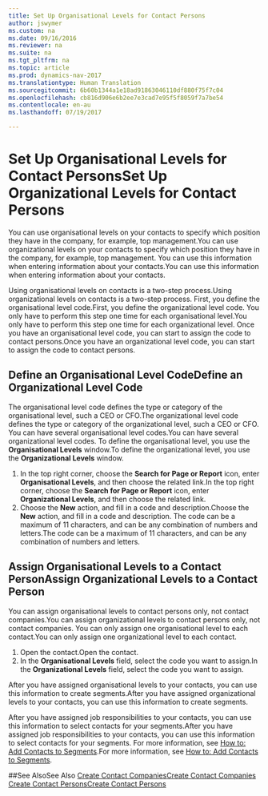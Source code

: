 ```yaml
---
title: Set Up Organisational Levels for Contact Persons
author: jswymer
ms.custom: na
ms.date: 09/16/2016
ms.reviewer: na
ms.suite: na
ms.tgt_pltfrm: na
ms.topic: article
ms.prod: dynamics-nav-2017
ms.translationtype: Human Translation
ms.sourcegitcommit: 6b60b1344a1e18ad91863046110df880f75f7c04
ms.openlocfilehash: cb816d906e6b2ee7e3cad7e95f5f8059f7a7be54
ms.contentlocale: en-au
ms.lasthandoff: 07/19/2017

---
```

# <a name="set-up-organizational-levels-for-contact-persons"></a><span data-ttu-id="71a53-102">Set Up Organisational Levels for Contact Persons</span><span class="sxs-lookup"><span data-stu-id="71a53-102">Set Up Organizational Levels for Contact Persons</span></span>
<span data-ttu-id="71a53-103">You can use organisational levels on your contacts to specify which position they have in the company, for example, top management.</span><span class="sxs-lookup"><span data-stu-id="71a53-103">You can use organizational levels on your contacts to specify which position they have in the company, for example, top management.</span></span> <span data-ttu-id="71a53-104">You can use this information when entering information about your contacts.</span><span class="sxs-lookup"><span data-stu-id="71a53-104">You can use this information when entering information about your contacts.</span></span>

<span data-ttu-id="71a53-105">Using organisational levels on contacts is a two-step process.</span><span class="sxs-lookup"><span data-stu-id="71a53-105">Using organizational levels on contacts is a two-step process.</span></span> <span data-ttu-id="71a53-106">First, you define the organisational level code.</span><span class="sxs-lookup"><span data-stu-id="71a53-106">First, you define the organizational level code.</span></span> <span data-ttu-id="71a53-107">You only have to perform this step one time for each organisational level.</span><span class="sxs-lookup"><span data-stu-id="71a53-107">You only have to perform this step one time for each organizational level.</span></span> <span data-ttu-id="71a53-108">Once you have an organisational level code, you can start to assign the code to contact persons.</span><span class="sxs-lookup"><span data-stu-id="71a53-108">Once you have an organizational level code, you can start to assign the code to contact persons.</span></span>

## <a name="define-an-organizational-level-code"></a><span data-ttu-id="71a53-109">Define an Organisational Level Code</span><span class="sxs-lookup"><span data-stu-id="71a53-109">Define an Organizational Level Code</span></span>
<span data-ttu-id="71a53-110">The organisational level code defines the type or category of the organisational level, such a CEO  or CFO.</span><span class="sxs-lookup"><span data-stu-id="71a53-110">The organizational level code defines the type or category of the organizational level, such a CEO  or CFO.</span></span> <span data-ttu-id="71a53-111">You can have several organisational level codes.</span><span class="sxs-lookup"><span data-stu-id="71a53-111">You can have several organizational level codes.</span></span> <span data-ttu-id="71a53-112">To define the organisational level, you use the **Organisational Levels** window.</span><span class="sxs-lookup"><span data-stu-id="71a53-112">To define the organizational level, you use the **Organizational Levels** window.</span></span>

1. <span data-ttu-id="71a53-113">In the top right corner, choose the **Search for Page or Report** icon, enter **Organisational Levels**, and then choose the related link.</span><span class="sxs-lookup"><span data-stu-id="71a53-113">In the top right corner, choose the **Search for Page or Report** icon, enter **Organizational Levels**, and then choose the related link.</span></span>
2. <span data-ttu-id="71a53-114">Choose the **New** action, and fill in a code and description.</span><span class="sxs-lookup"><span data-stu-id="71a53-114">Choose the **New** action, and fill in a code and description.</span></span> <span data-ttu-id="71a53-115">The code can be a maximum of 11 characters, and can be any combination of numbers and letters.</span><span class="sxs-lookup"><span data-stu-id="71a53-115">The code can be a maximum of 11 characters, and can be any combination of numbers and letters.</span></span>

## <a name="assign-organizational-levels-to-a-contact-person"></a><span data-ttu-id="71a53-116">Assign Organisational Levels to a Contact Person</span><span class="sxs-lookup"><span data-stu-id="71a53-116">Assign Organizational Levels to a Contact Person</span></span>
<span data-ttu-id="71a53-117">You can assign organisational levels to contact persons only, not contact companies.</span><span class="sxs-lookup"><span data-stu-id="71a53-117">You can assign organizational levels to contact persons only, not contact companies.</span></span> <span data-ttu-id="71a53-118">You can only assign one organisational level to each contact.</span><span class="sxs-lookup"><span data-stu-id="71a53-118">You can only assign one organizational level to each contact.</span></span>

1. <span data-ttu-id="71a53-119">Open the contact.</span><span class="sxs-lookup"><span data-stu-id="71a53-119">Open the contact.</span></span>
2. <span data-ttu-id="71a53-120">In the **Organisational Levels** field, select the code you want to assign.</span><span class="sxs-lookup"><span data-stu-id="71a53-120">In the **Organizational Levels** field, select the code you want to assign.</span></span>

<span data-ttu-id="71a53-121">After you have assigned organisational levels to your contacts, you can use this information to create segments.</span><span class="sxs-lookup"><span data-stu-id="71a53-121">After you have assigned organizational levels to your contacts, you can use this information to create segments.</span></span>

<span data-ttu-id="71a53-122">After you have assigned job responsibilities to your contacts, you can use this information to select contacts for your segments.</span><span class="sxs-lookup"><span data-stu-id="71a53-122">After you have assigned job responsibilities to your contacts, you can use this information to select contacts for your segments.</span></span> <span data-ttu-id="71a53-123">For more information, see [How to: Add Contacts to Segments](marketing-add-contact-segment.md).</span><span class="sxs-lookup"><span data-stu-id="71a53-123">For more information, see [How to: Add Contacts to Segments](marketing-add-contact-segment.md).</span></span>

##<a name="see-also"></a><span data-ttu-id="71a53-124">See Also</span><span class="sxs-lookup"><span data-stu-id="71a53-124">See Also</span></span>
[<span data-ttu-id="71a53-125">Create Contact Companies</span><span class="sxs-lookup"><span data-stu-id="71a53-125">Create Contact Companies</span></span>](marketing-create-contact-companies.md)  
[<span data-ttu-id="71a53-126">Create Contact Persons</span><span class="sxs-lookup"><span data-stu-id="71a53-126">Create Contact Persons</span></span>](marketing-create-contact-persons.md)  

